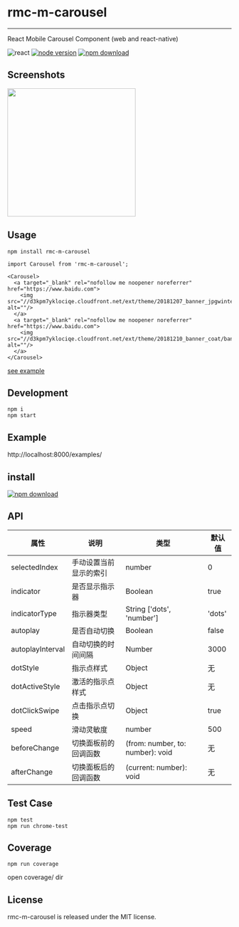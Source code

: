 # rmc-m-carousel
---

React Mobile Carousel Component (web and react-native)


![react](https://img.shields.io/badge/react-%3E%3D_16.0.0-green.svg)
[![node version][node-image]][node-url]
[![npm download][download-img]][download-url]

[npm-url]: http://npmjs.org/package/carousel
[node-image]: https://img.shields.io/badge/node.js-%3E=_0.10-green.svg?style=flat-square
[node-url]: http://nodejs.org/download/
[download-img]: https://img.shields.io/npm/dm/rmc-m-carousel.svg?style=flat-square
[download-url]: https://npmjs.org/package/rmc-m-carousel

## Screenshots

<img src="https://github.com/hansinhu/react-m-carousel/blob/master/assets/img/demoimg.png?raw=true" width="288"/>

## Usage
```
npm install rmc-m-carousel
```
```
import Carousel from 'rmc-m-carousel';

<Carousel>
  <a target="_blank" rel="nofollow me noopener noreferrer" href="https://www.baidu.com">
    <img src="//d3kpm7yklociqe.cloudfront.net/ext/theme/20181207_banner_jpgwinter/banner.jpg" alt=""/>
  </a>
  <a target="_blank" rel="nofollow me noopener noreferrer" href="https://www.baidu.com">
    <img src="//d3kpm7yklociqe.cloudfront.net/ext/theme/20181210_banner_coat/banner.jpg" alt=""/>
  </a>
</Carousel>

```

[see example](https://github.com/hansinhu/react-m-carousel/blob/master/examples/demo.tsx)


## Development

```
npm i
npm start
```

## Example

http://localhost:8000/examples/

## install

[![npm download][download-img]][download-url]

## API

属性 | 说明 | 类型 | 默认值
----|-----|------|------
| selectedIndex |  手动设置当前显示的索引  |  number  |  0  |
| indicator | 是否显示指示器 | Boolean   | true |
| indicatorType | 指示器类型 | String ['dots', 'number']   | 'dots' |
| autoplay | 是否自动切换 | Boolean   | false |
| autoplayInterval | 自动切换的时间间隔 | Number | 3000 |
| dotStyle  | 指示点样式 | Object | 无 |
| dotActiveStyle  | 激活的指示点样式 | Object | 无 |
| dotClickSwipe  | 点击指示点切换 | Object | true |
| speed | 滑动灵敏度 |  number | 500 |
| beforeChange | 切换面板前的回调函数 | (from: number, to: number): void | 无 |
| afterChange  | 切换面板后的回调函数 | (current: number): void  | 无 |

## Test Case

```
npm test
npm run chrome-test
```

## Coverage

```
npm run coverage
```

open coverage/ dir

## License

rmc-m-carousel is released under the MIT license.
